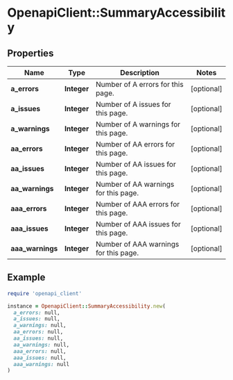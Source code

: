 # OpenapiClient::SummaryAccessibility

## Properties

| Name | Type | Description | Notes |
| ---- | ---- | ----------- | ----- |
| **a_errors** | **Integer** | Number of A errors for this page. | [optional] |
| **a_issues** | **Integer** | Number of A issues for this page. | [optional] |
| **a_warnings** | **Integer** | Number of A warnings for this page. | [optional] |
| **aa_errors** | **Integer** | Number of AA errors for this page. | [optional] |
| **aa_issues** | **Integer** | Number of AA issues for this page. | [optional] |
| **aa_warnings** | **Integer** | Number of AA warnings for this page. | [optional] |
| **aaa_errors** | **Integer** | Number of AAA errors for this page. | [optional] |
| **aaa_issues** | **Integer** | Number of AAA issues for this page. | [optional] |
| **aaa_warnings** | **Integer** | Number of AAA warnings for this page. | [optional] |

## Example

```ruby
require 'openapi_client'

instance = OpenapiClient::SummaryAccessibility.new(
  a_errors: null,
  a_issues: null,
  a_warnings: null,
  aa_errors: null,
  aa_issues: null,
  aa_warnings: null,
  aaa_errors: null,
  aaa_issues: null,
  aaa_warnings: null
)
```

